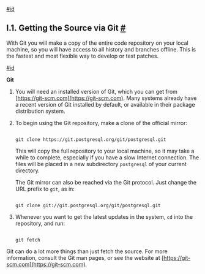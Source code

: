 [#id](#GIT)

## I.1. Getting the Source via Git [#](#GIT)

With Git you will make a copy of the entire code repository on your local machine, so you will have access to all history and branches offline. This is the fastest and most flexible way to develop or test patches.

[#id](#id-1.11.10.5.3)

**Git**

1. You will need an installed version of Git, which you can get from [https://git-scm.com](https://git-scm.com). Many systems already have a recent version of Git installed by default, or available in their package distribution system.

2. To begin using the Git repository, make a clone of the official mirror:

   ```

   git clone https://git.postgresql.org/git/postgresql.git
   ```

   This will copy the full repository to your local machine, so it may take a while to complete, especially if you have a slow Internet connection. The files will be placed in a new subdirectory `postgresql` of your current directory.

   The Git mirror can also be reached via the Git protocol. Just change the URL prefix to `git`, as in:

   ```

   git clone git://git.postgresql.org/git/postgresql.git
   ```

3. Whenever you want to get the latest updates in the system, `cd` into the repository, and run:

   ```

   git fetch
   ```

Git can do a lot more things than just fetch the source. For more information, consult the Git man pages, or see the website at [https://git-scm.com](https://git-scm.com).